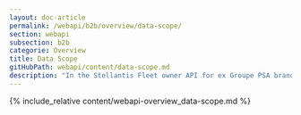 ```yaml
---
layout: doc-article
permalink: /webapi/b2b/overview/data-scope/
section: webapi
subsection: b2b
categorie: Overview
title: Data Scope
gitHubPath: webapi/content/data-scope.md
description: "In the Stellantis Fleet owner API for ex Groupe PSA brands (Citroën, DS, Peugeot, Opel and Vauxhall), available data are related to connected vehicle service data scope."
---
```


{% include_relative content/webapi-overview_data-scope.md %}
